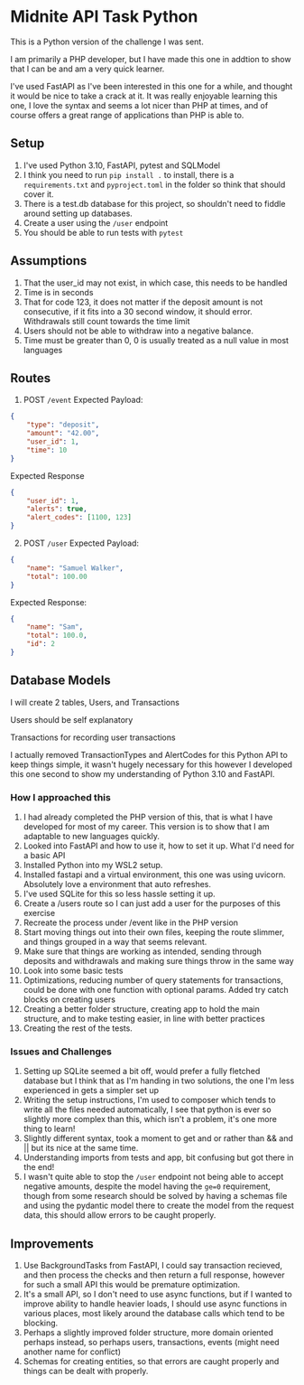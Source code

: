 # Midnite API Task Python
This is a Python version of the challenge I was sent. 

I am primarily a PHP developer, but I have made this one in addtion to show that I can be and am a very quick learner. 

I've used FastAPI as I've been interested in this one for a while, and thought it would be nice to take a crack at it. It was really enjoyable learning this one, I love the syntax and seems a lot nicer than PHP at times, and of course offers a great range of applications than PHP is able to.

## Setup 
1. I've used Python 3.10, FastAPI, pytest and SQLModel
2. I think you need to run `pip install .` to install, there is a `requirements.txt` and `pyproject.toml` in the folder so think that should cover it.
2. There is a test.db database for this project, so shouldn't need to fiddle around setting up databases.
3. Create a user using the `/user` endpoint 
4. You should be able to run tests with `pytest`


## Assumptions
1. That the user_id may not exist, in which case, this needs to be handled
2. Time is in seconds
3. That for code 123, it does not matter if the deposit amount is not consecutive, if it fits into a 30 second window, it should error. Withdrawals still count towards the time limit
4. Users should not be able to withdraw into a negative balance.
5. Time must be greater than 0, 0 is usually treated as a null value in most languages

## Routes

1. POST `/event`
Expected Payload:
```json
{
    "type": "deposit",
    "amount": "42.00",
    "user_id": 1,
    "time": 10
}
```

Expected Response
```json
{
    "user_id": 1,
    "alerts": true,
    "alert_codes": [1100, 123]
}
```

2. POST `/user`
Expected Payload:
```json
{
    "name": "Samuel Walker",
    "total": 100.00
}
```

Expected Response:
```json
{
    "name": "Sam",
    "total": 100.0,
    "id": 2
}
```

## Database Models
I will create 2 tables, Users, and Transactions

Users should be self explanatory

Transactions for recording user transactions

I actually removed TransactionTypes and AlertCodes for this Python API to keep things simple, it wasn't hugely necessary for this however I developed this one second to
show my understanding of Python 3.10 and FastAPI.


### How I approached this

1. I had already completed the PHP version of this, that is what I have developed for most of my career. This version is to show that I am adaptable to new languages quickly. 
2. Looked into FastAPI and how to use it, how to set it up. What I'd need for a basic API
3. Installed Python into my WSL2 setup.
4. Installed fastapi and a virtual environment, this one was using uvicorn. Absolutely love a environment that auto refreshes.
5. I've used SQLite for this so less hassle setting it up. 
5. Create a /users route so I can just add a user for the purposes of this exercise
6. Recreate the process under /event like in the PHP version
7. Start moving things out into their own files, keeping the route slimmer, and things grouped in a way that seems relevant. 
8. Make sure that things are working as intended, sending through deposits and withdrawals and making sure things throw in the same way
9. Look into some basic tests
10. Optimizations, reducing number of query statements for transactions, could be done with one function with optional params. Added try catch blocks on creating users
11. Creating a better folder structure, creating app to hold the main structure, and to make testing easier, in line with better practices
12. Creating the rest of the tests. 

### Issues and Challenges
1. Setting up SQLite seemed a bit off, would prefer a fully fletched database but I think that as I'm handing in two solutions, the one I'm less experienced in gets a simpler set up
2. Writing the setup instructions, I'm used to composer which tends to write all the files needed automatically, I see that python is ever so slightly more complex than this, which isn't a problem, it's one more thing to learn!
3. Slightly different syntax, took a moment to get and or rather than && and || but its nice at the same time.
4. Understanding imports from tests and app, bit confusing but got there in the end!
5. I wasn't quite able to stop the `/user` endpoint not being able to accept negative amounts, despite the model having the `ge=0` requirement, though from some research should be solved by having a schemas file and using the pydantic model there to create the model from the request data, this should allow errors to be caught properly.

## Improvements
1. Use BackgroundTasks from FastAPI, I could say transaction recieved, and then process the checks and then return a full response, however for such a small API this would be premature optimization. 
2. It's a small API, so I don't need to use async functions, but if I wanted to improve ability to handle heavier loads, I should use async functions in various places, most likely around the database calls which tend to be blocking.
3. Perhaps a slightly improved folder structure, more domain oriented perhaps instead, so perhaps users, transactions, events (might need another name for conflict)
4. Schemas for creating entities, so that errors are caught properly and things can be dealt with properly.